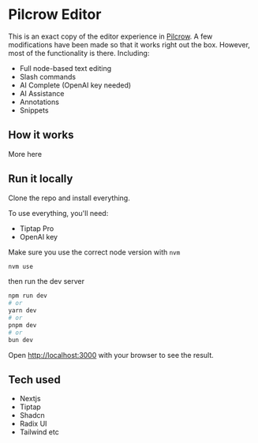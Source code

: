 # Pilcrow Editor

This is an exact copy of the editor experience in [Pilcrow](https://pilcrow.xyz). A few modifications have been made so that it works right out the box. However, most of the functionality is there. Including:

- Full node-based text editing
- Slash commands
- AI Complete (OpenAI key needed)
- AI Assistance
- Annotations
- Snippets

## How it works
More here


## Run it locally
Clone the repo and install everything. 

To use everything, you'll need:
- Tiptap Pro
- OpenAI key

Make sure you use the correct node version with `nvm`

```bash
nvm use
```

then run the dev server

```bash
npm run dev
# or
yarn dev
# or
pnpm dev
# or
bun dev
```

Open [http://localhost:3000](http://localhost:3000) with your browser to see the result.

## Tech used

- Nextjs
- Tiptap
- Shadcn
- Radix UI
- Tailwind
etc